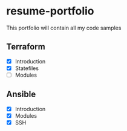 # resume-portfolio
This portfolio will contain all my code samples

## Terraform 
- [x] Introduction 
- [x] Statefiles 
- [ ] Modules 

## Ansible
- [x] Introduction 
- [x] Modules 
- [x] SSH 

